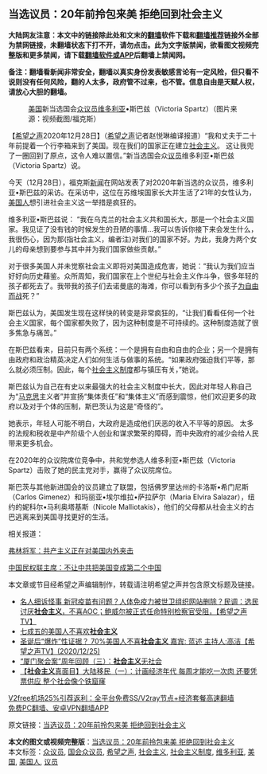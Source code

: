  <h2>当选议员：20年前拎包来美 拒绝回到社会主义</h2> <p class="notice"><b>大陆网友注意：本文中的链接除此处和文末的<a href="https://github.com/bannedbook/fanqiang" >翻墙</a>软件下载和<a href="https://github.com/killgcd/justmysocks/blob/master/README.md">翻墙推荐</a>链接外全部为禁网链接，未翻墙状态下打不开，请勿点击。此为文字版禁闻，欲看图文视频完整版和更多禁闻，请下载<a href="https://github.com/bannedbook/fanqiang">翻墙软件或APP</a>后翻墙上禁闻网。</p><p>备注：翻墙看新闻非常安全，翻墙以真实身份发表敏感言论有一定风险，但只看不说则没有任何风险，翻的人太多，政府管不过来，也不管。信息自由是天赋人权，请放心大胆的翻墙。</b></p>  <div class="entry"> <figure><figcaption><a href="https://www.bannedbook.org/bnews/tag/%e7%be%8e%e5%9b%bd/" class="st_tag internal_tag" rel="tag" title="标签 美国 下的日志">美国</a>新当选国会<a href="https://www.bannedbook.org/bnews/tag/%E4%BC%97%E8%AE%AE%E5%91%98/" class="st_tag internal_tag" rel="tag" title="标签 众议员 下的日志">众议员</a><a href="https://www.bannedbook.org/bnews/tag/%E7%BB%B4%E5%A4%9A%E5%88%A9%E4%BA%9A/" class="st_tag internal_tag" rel="tag" title="标签 维多利亚 下的日志">维多利亚</a>•斯巴兹（Victoria Spartz）（图片来源：视频截图/福克斯）</figcaption></figure> <p>【<span class='wp_keywordlink_affiliate'><a href="https://www.soundofhope.org" title="希望之声" target="_blank">希望之声</a></span>2020年12月28日】（<a href="https://www.bannedbook.org/bnews/tag/%e5%b8%8c%e6%9c%9b%e4%b9%8b%e5%a3%b0/" class="st_tag internal_tag" rel="tag" title="标签 希望之声 下的日志">希望之声</a>记者赵悦琳编译报道）“我和丈夫于二十年前提着一个行李箱来到了美国。现在我们的国家正在建立<a href="https://www.bannedbook.org/bnews/tag/%e7%a4%be%e4%bc%9a%e4%b8%bb%e4%b9%89/" class="st_tag internal_tag" rel="tag" title="标签 社会主义 下的日志">社会主义</a>。 这让我兜了一圈回到了原点，这令人难以置信。”新当选国会众<a href="https://www.bannedbook.org/bnews/tag/%e8%ae%ae%e5%91%98/" class="st_tag internal_tag" rel="tag" title="标签 议员 下的日志">议员</a>维多利亚•斯巴兹（Victoria Spartz）说。</p> <p>今天（12月28日），福克斯<span class='wp_keywordlink_affiliate'><a href="https://www.bannedbook.org/" title="新闻">新闻</a></span>在网站发表了对2020年新当选的众议员，维多利亚•斯巴兹的采访。在采访中，这位在苏维埃国家长大并生活了21年的女性认为，<a href="https://www.bannedbook.org/bnews/tag/%E7%BE%8E%E5%9B%BD%E4%BA%BA/" class="st_tag internal_tag" rel="tag" title="标签 美国人 下的日志">美国人</a>想引进社会主义这一举措是疯狂的。</p> <p>维多利亚•斯巴兹说： “我在乌克兰的社会主义共和国长大，那是一个社会主义国家。我见证了没有钱的时候发生的丑陋的事情…我可以告诉你接下来会发生什么，我很伤心，因为那(指社会主义，编者注)对我们的国家不好。为此，我身为两个女儿的母亲想到要参与其中并为我们国家做些贡献。”</p>  <p>对于很多美国人并未觉察社会主义即将对美国造成危害，她说：“我认为我们应当好好向历史藉鉴。众所周知，我们国家在上个世纪与社会主义作斗争，很多年轻的孩子都死去了。我带我的孩子们去诺曼底的海滩，你可以看到有多少个孩子<span class='wp_keywordlink'><a href="https://www.bannedbook.org/forum2/topic1689.html" title="余杰《为自由而战——余杰政论自选集》" target="_blank">为自由而战</a></span>死？”</p> <p>斯巴兹认为，美国发生现在这样快的转变是非常疯狂的，“让我们看看任何一个社会主义国家，每个国家都失败了，因为这种制度是不可持续的。这种制度造就了很多焦急与痛苦。”</p> <p>在斯巴兹看来，目前只有两个系统：一个是拥有自由和自由的企业；另一个是拥有由政府和政治精英决定人们如何生活与做事的系统。“如果政府强迫我们平等，那么就必须压制。因此，每个<a href="https://www.bannedbook.org/bnews/tag/%E7%A4%BE%E4%BC%9A%E4%B8%BB%E4%B9%89%E5%88%B6%E5%BA%A6/" class="st_tag internal_tag" rel="tag" title="标签 社会主义制度 下的日志">社会主义制度</a>都与镇压有关，”她说。</p>  <p>斯巴兹认为自己在有史以来最强大的社会主义制度中长大，因此对年轻人称自己为“<span class='wp_keywordlink'><a href="https://www.bannedbook.org/forum2/topic105.html" title="《马克思的成魔之路》" target="_blank">马克思</a></span>主义者”并宣扬“集体责任”和“集体主义”而感到震惊，他们欢迎更多的政府以及对于个体的压制，斯巴茨认为这是“奇怪的”。</p> <p>她表示，年轻人可能不明白，大政府是造成他们厌恶的收入不平等的原因。 太多的法规和税收是中产阶级个人创业和谋求繁荣的障碍，而中央政府的减少会给人民带来更多机会。</p> <p>在2020年的众议院席位竞争中，共和党参选人维多利亚•斯巴兹（Victoria Spartz）击败了她的民主党对手，赢得了众议院席位。</p>  <p>斯巴茨与其他新进国会的议员建立了联盟，包括佛罗里达州的卡洛斯•希门尼斯（Carlos Gimenez）和玛丽亚•埃尔维拉•萨拉萨尔（Maria Elvira Salazar），纽约的妮科尔•马利奥塔基斯（Nicole Malliotakis），他们的父母都从社会主义的古巴逃离来到美国寻找更好的生活。</p> <p>相关报道：</p> <p><a data-ctorig="https://www.soundofhope.org/post/458011" data-cturl="https://www.google.com/url?client=internal-element-cse&amp;cx=007749283119516952101:0iwnfnkwnek&amp;q=https://www.soundofhope.org/post/458011&amp;sa=U&amp;ved=2ahUKEwimwbqZy_HtAhXRPH0KHdWaCvEQFjACegQICBAC&amp;usg=AOvVaw2CZEYckK5kQo3j5dgP-dLg" href="https://www.soundofhope.org/post/458011" target="_blank">弗林将军：共产主义正在对美国内外夹击</a></p>  <p><a data-ctorig="https://www.soundofhope.org/post/457186" data-cturl="https://www.google.com/url?client=internal-element-cse&amp;cx=007749283119516952101:0iwnfnkwnek&amp;q=https://www.soundofhope.org/post/457186&amp;sa=U&amp;ved=2ahUKEwiExaWjy_HtAhUWsZ4KHX7TDSk4FBAWMAR6BAgFEAI&amp;usg=AOvVaw1IaMhapS8pk2MeamgFQ-We" href="https://www.soundofhope.org/post/457186" target="_blank">中国民权联主席：不让中共把美国变成第二个中国</a></p> <p>本文章或节目经希望之声编辑制作，转载请注明希望之声并包含原文标题及链接。</p> <ul class='op-related-articles' title='相关阅读'> <li><a href='https://www.bannedbook.org/bnews/cbnews/20201227/1455678.html' target='_blank'>名人细诉怪事 新冠疫苗有问题？人体免疫力被世卫组织网站删除？民调：选民讨厌<b>社会主义</b>，不喜AOC；鲍威尔被正式任命特别检察官受阻，【希望之声TV】</a></li> <li><a href='https://www.bannedbook.org/bnews/worldnews/20201226/1455463.html' target='_blank'>七成五的美国人不喜欢<b>社会主义</b></a></li> <li><a href='https://www.bannedbook.org/bnews/cbnews/20201226/1455201.html' target='_blank'>圣诞后“爆炸”性证据？ 70%美国人不喜<b>社会主义</b>  嘉宾: 蓝述 主持人:高洁【希望之声TV】(2020/12/25)</a></li> <li><a href='https://www.bannedbook.org/bnews/ssgc/20201225/1454496.html' target='_blank'>“厦门聚会案”周年回顾（三）：<b>社会主义</b>无社会</a></li> <li><a href='https://www.bannedbook.org/bnews/bannedvideo/20201225/1454390.html' target='_blank'>【<b>社会主义</b>真面目】大陆移民（一）：计画经济年代 每周才能吃一次肉 还要凭票供应 整个社会像个铁窟窿</a></li> </ul> <p class="texttj"> <a href="https://www.bannedbook.org/forum23/topic22702.html" target="_blank">V2free机场25%引荐返利：全平台免费SS/V2ray节点+经济套餐高速翻墙</a><br/> <a href="https://github.com/bannedbook/fanqiang/wiki/%E7%A6%81%E9%97%BB%E7%BD%91%E5%AE%89%E5%8D%93%E7%BF%BB%E5%A2%99%E6%96%B0%E9%97%BBAPP" target="_blank">免费PC翻墙、安卓VPN翻墙APP</a></p><p>原文链接：<a class="src_link"  href="https://www.soundofhope.org/post/458077" target="_blank">当选议员：20年前拎包来美 拒绝回到社会主义</a></p><a name='sharetosocial'></a>       <div><b>本文的图文或视频完整版</b>：<a href='https://www.bannedbook.org/bnews/comments/20201229/1456816.html'>当选议员：20年前拎包来美 拒绝回到社会主义</a></div>  </div><!--END ENTRY--> <div class="postfooter"> <div>本文标签：<a href="https://www.bannedbook.org/bnews/tag/%E4%BC%97%E8%AE%AE%E5%91%98/" rel="tag">众议员</a>, <a href="https://www.bannedbook.org/bnews/tag/%E5%9B%BD%E4%BC%9A%E4%BC%97%E8%AE%AE%E5%91%98/" rel="tag">国会众议员</a>, <a href="https://www.bannedbook.org/bnews/tag/%e5%b8%8c%e6%9c%9b%e4%b9%8b%e5%a3%b0/" rel="tag">希望之声</a>, <a href="https://www.bannedbook.org/bnews/tag/%e7%a4%be%e4%bc%9a%e4%b8%bb%e4%b9%89/" rel="tag">社会主义</a>, <a href="https://www.bannedbook.org/bnews/tag/%E7%A4%BE%E4%BC%9A%E4%B8%BB%E4%B9%89%E5%88%B6%E5%BA%A6/" rel="tag">社会主义制度</a>, <a href="https://www.bannedbook.org/bnews/tag/%E7%BB%B4%E5%A4%9A%E5%88%A9%E4%BA%9A/" rel="tag">维多利亚</a>, <a href="https://www.bannedbook.org/bnews/tag/%e7%be%8e%e5%9b%bd/" rel="tag">美国</a>, <a href="https://www.bannedbook.org/bnews/tag/%E7%BE%8E%E5%9B%BD%E4%BA%BA/" rel="tag">美国人</a>, <a href="https://www.bannedbook.org/bnews/tag/%e8%ae%ae%e5%91%98/" rel="tag">议员</a></div>  </div><!--END POSTFOOTER--> 